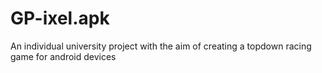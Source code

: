 # GP-ixel.apk 
An individual university project with the aim of creating a topdown racing game for android devices

